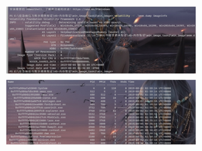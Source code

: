 

![](attachments/Pasted%20image%2020230309135304.png)

![](attachments/Pasted%20image%2020230309135733.png)



